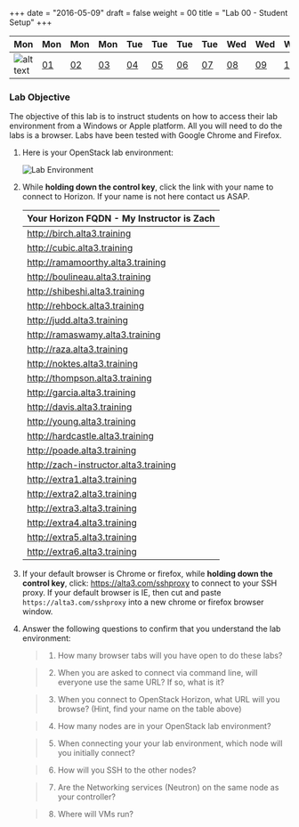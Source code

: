 +++
date = "2016-05-09"
draft = false
weight = 00
title = "Lab 00 - Student Setup"
+++


|Mon|Mon|Mon|Mon|Tue|Tue|Tue|Tue|Wed|Wed|Wed|Thur|Thur|Thur|Thur|
|---|---|---|---|---|---|---|---|---|---|---|---|---|---|---|
|![alt text](https://i.imgur.com/nPM3gyv.png "You are here")|[01](https://alta3.com/labs/openstack/01/)|[02](https://alta3.com/labs/openstack/02/)|[03](https://alta3.com/labs/openstack/03/)|[04](https://alta3.com/labs/openstack/04/)|[05](https://alta3.com/labs/openstack/05/)|[06](https://alta3.com/labs/openstack/06/)|[07](https://alta3.com/labs/openstack/07/)|[08](https://alta3.com/labs/openstack/08/)|[09](https://alta3.com/labs/openstack/09/)|[10](https://alta3.com/labs/openstack/10/)|[11](https://alta3.com/labs/openstack/11/)|[12](https://alta3.com/labs/openstack/12/)|[13](https://alta3.com/labs/openstack/13/)|[14](https://alta3.com/labs/openstack/14/)|


### Lab Objective


The objective of this lab is to instruct students on how to access their lab environment from a Windows or Apple platform. All you will need to do the labs is a browser. Labs have been tested with Google Chrome and Firefox. 

1. Here is your OpenStack lab environment: 

	![Lab Environment](https://i.imgur.com/diOquaU.png)

2. While **holding down the control key**, click the link with your name to connect to Horizon. If your name is not here contact us ASAP. 

    | Your Horizon FQDN - My Instructor is Zach
    | ---
    |http://birch.alta3.training
    |http://cubic.alta3.training
    |http://ramamoorthy.alta3.training
    |http://boulineau.alta3.training
    |http://shibeshi.alta3.training
    |http://rehbock.alta3.training
    |http://judd.alta3.training
    |http://ramaswamy.alta3.training
    |http://raza.alta3.training
    |http://noktes.alta3.training
    |http://thompson.alta3.training
    |http://garcia.alta3.training
    |http://davis.alta3.training
    |http://young.alta3.training
    |http://hardcastle.alta3.training
    |http://poade.alta3.training
    |http://zach-instructor.alta3.training
    |http://extra1.alta3.training
    |http://extra2.alta3.training
    |http://extra3.alta3.training
    |http://extra4.alta3.training
    |http://extra5.alta3.training
    |http://extra6.alta3.training

3. If your default browser is Chrome or firefox, while **holding down the control key**, click: https://alta3.com/sshproxy to connect to your SSH proxy. If your default browser is IE, then cut and paste `https://alta3.com/sshproxy` into a new chrome or firefox browser window.
 
4. Answer the following questions to confirm that you understand the lab environment:

	>   1. How many browser tabs will you have open to do these labs?
	
	>   2. When you are asked to connect via command line, will everyone use the same URL?  If so, what is it?
	
	>   3. When you connect to OpenStack Horizon, what URL will you browse? (Hint, find your name on the table above)
	
	>   4. How many nodes are in your OpenStack lab environment?
	
	>   5. When connecting your your lab environment, which node will you initially connect?
	
	>   6. How will you SSH to the other nodes?

	>   7. Are the Networking services (Neutron) on the same node as your controller?

	>   8. Where will VMs run?
	
